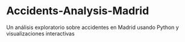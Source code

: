 # Accidents-Analysis-Madrid
Un análisis exploratorio sobre accidentes en Madrid usando Python y visualizaciones interactivas
